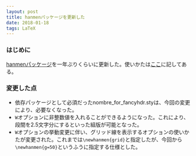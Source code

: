```yaml
---
layout: post
title: hanmenパッケージを更新した
date: 2018-01-18
tags: LaTeX
---
```


### はじめに
[hanmenパッケージ](https://gist.github.com/qdaibungei/5f6986fa99fc9a7d86122a7a9417d64e)を一年ぶりくらいに更新した。使いかたは[ここ]({{site.baseurl}}/2017/02/18/hanmen.html)に記してある。

### 変更した点
* 依存パッケージとして必須だったnombre_for_fancyhdr.styは、今回の変更により、必要なくなった。
* `W`オプションに非整数値を入れることができるようになった。これにより、段間を2.5文字分にするといった組版が可能となった。
* `W`オプションの挙動変更に伴い、グリッド線を表示するオプションの使いかたが変更された。これまでは`\newhanmen{grid}`と指定したが、今回から`\newhanmen{g=50}`というふうに指定する仕様とした。
